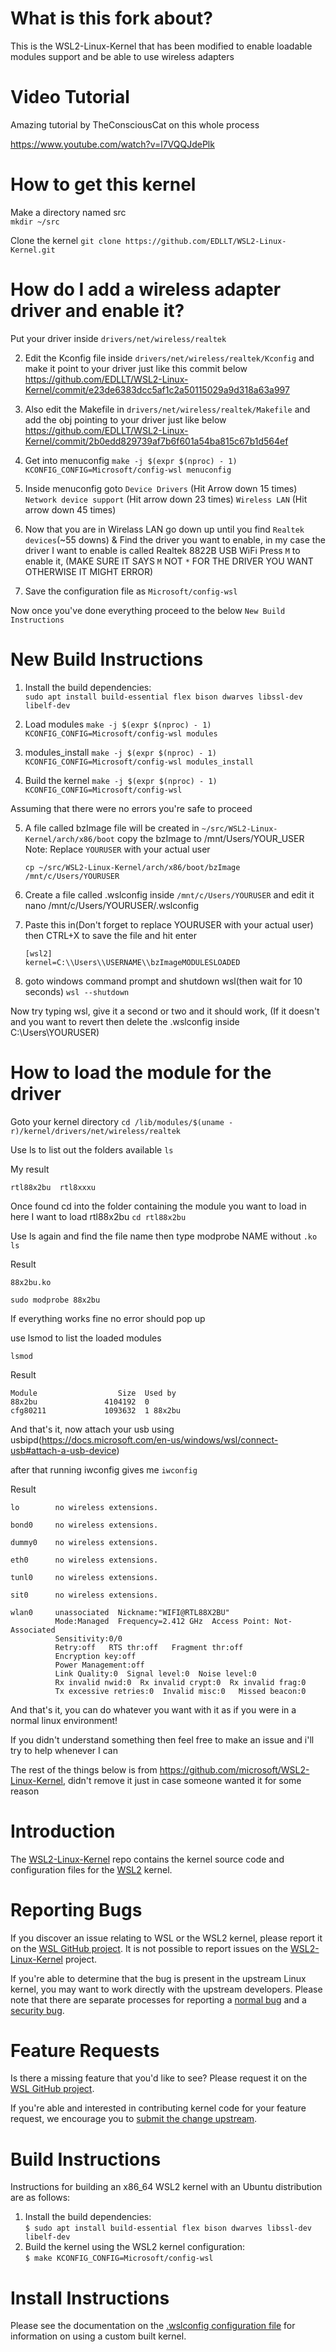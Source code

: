# What is this fork about?
This is the WSL2-Linux-Kernel that has been modified to enable loadable modules support and be able to use wireless adapters

# Video Tutorial
Amazing tutorial by TheConsciousCat on this whole process

https://www.youtube.com/watch?v=l7VQQJdePlk

# How to get this kernel

Make a directory named src  
`mkdir ~/src`

Clone the kernel
`git clone https://github.com/EDLLT/WSL2-Linux-Kernel.git`

# How do I add a wireless adapter driver and enable it?

Put your driver inside 
`drivers/net/wireless/realtek`

2. Edit the Kconfig file inside ``drivers/net/wireless/realtek/Kconfig`` and make it point to your driver just like this commit below
https://github.com/EDLLT/WSL2-Linux-Kernel/commit/e23de6383dcc5af1c2a50115029a9d318a63a997

3. Also edit the Makefile in ``drivers/net/wireless/realtek/Makefile`` and add the obj pointing to your driver just like below
https://github.com/EDLLT/WSL2-Linux-Kernel/commit/2b0edd829739af7b6f601a54ba815c67b1d564ef

4. Get into menuconfig
`make -j $(expr $(nproc) - 1) KCONFIG_CONFIG=Microsoft/config-wsl menuconfig`

5. Inside menuconfig goto
   `Device Drivers` (Hit Arrow down 15 times)
   `Network device support` (Hit arrow down 23 times)
   `Wireless LAN` (Hit arrow down 45 times)
   
6. Now that you are in Wirelass LAN go down up until you find `Realtek devices`(~55 downs)
& Find the driver you want to enable, in my case the driver I want to enable is called Realtek 8822B USB WiFi
Press `M` to enable it, (MAKE SURE IT SAYS `M` NOT `*` FOR THE DRIVER YOU WANT OTHERWISE IT MIGHT ERROR)

7. Save the configuration file as `Microsoft/config-wsl`

Now once you've done everything proceed to the below `New Build Instructions`
   
   


# New Build Instructions
1. Install the build dependencies:  
   `sudo apt install build-essential flex bison dwarves libssl-dev libelf-dev`

2. Load modules
   `make -j $(expr $(nproc) - 1) KCONFIG_CONFIG=Microsoft/config-wsl modules`

3. modules_install
   `make -j $(expr $(nproc) - 1) KCONFIG_CONFIG=Microsoft/config-wsl modules_install`

4. Build the kernel
   `make -j $(expr $(nproc) - 1) KCONFIG_CONFIG=Microsoft/config-wsl`

Assuming that there were no errors you're safe to proceed

5. A file called bzImage file will be created in `~/src/WSL2-Linux-Kernel/arch/x86/boot` copy the bzImage to /mnt/Users/YOUR_USER
   Note: Replace `YOURUSER` with your actual user

   `cp ~/src/WSL2-Linux-Kernel/arch/x86/boot/bzImage /mnt/c/Users/YOURUSER`

6. Create a file called .wslconfig inside `/mnt/c/Users/YOURUSER` and edit it
   nano /mnt/c/Users/YOURUSER/.wslconfig

7. Paste this in(Don't forget to replace YOURUSER with your actual user) then CTRL+X to save the file and hit enter
   ```
   [wsl2]
   kernel=C:\\Users\\USERNAME\\bzImageMODULESLOADED
   ```
8. goto windows command prompt and shutdown wsl(then wait for 10 seconds)
   `wsl --shutdown`

Now try typing wsl, give it a second or two and it should work, (If it doesn't and you want to revert then delete the .wslconfig inside C:\Users\YOURUSER)

# How to load the module for the driver

Goto your kernel directory
`cd /lib/modules/$(uname -r)/kernel/drivers/net/wireless/realtek`

Use ls to list out the folders available 
`ls`

My result
```
rtl88x2bu  rtl8xxxu
```

Once found cd into the folder containing the module you want to load in here I want to load rtl88x2bu
`cd rtl88x2bu`

Use ls again and find the file name then type modprobe NAME without `.ko`
`ls`

Result
```
88x2bu.ko
```

`sudo modprobe 88x2bu`

If everything works fine no error should pop up

use lsmod to list the loaded modules

`lsmod`

Result
```
Module                  Size  Used by
88x2bu               4104192  0
cfg80211             1093632  1 88x2bu
```

And that's it, now attach your usb using usbipd(https://docs.microsoft.com/en-us/windows/wsl/connect-usb#attach-a-usb-device)

after that running iwconfig gives me
`iwconfig`

Result
```
lo        no wireless extensions.

bond0     no wireless extensions.

dummy0    no wireless extensions.

eth0      no wireless extensions.

tunl0     no wireless extensions.

sit0      no wireless extensions.

wlan0     unassociated  Nickname:"WIFI@RTL88X2BU"
          Mode:Managed  Frequency=2.412 GHz  Access Point: Not-Associated
          Sensitivity:0/0
          Retry:off   RTS thr:off   Fragment thr:off
          Encryption key:off
          Power Management:off
          Link Quality:0  Signal level:0  Noise level:0
          Rx invalid nwid:0  Rx invalid crypt:0  Rx invalid frag:0
          Tx excessive retries:0  Invalid misc:0   Missed beacon:0
```

And that's it, you can do whatever you want with it as if you were in a normal linux environment!

If you didn't understand something then feel free to make an issue and i'll try to help whenever I can

The rest of the things below is from https://github.com/microsoft/WSL2-Linux-Kernel, didn't remove it just in case someone wanted it for some reason








# Introduction

The [WSL2-Linux-Kernel][wsl2-kernel] repo contains the kernel source code and
configuration files for the [WSL2][about-wsl2] kernel.

# Reporting Bugs

If you discover an issue relating to WSL or the WSL2 kernel, please report it on
the [WSL GitHub project][wsl-issue]. It is not possible to report issues on the
[WSL2-Linux-Kernel][wsl2-kernel] project.

If you're able to determine that the bug is present in the upstream Linux
kernel, you may want to work directly with the upstream developers. Please note
that there are separate processes for reporting a [normal bug][normal-bug] and
a [security bug][security-bug].

# Feature Requests

Is there a missing feature that you'd like to see? Please request it on the
[WSL GitHub project][wsl-issue].

If you're able and interested in contributing kernel code for your feature
request, we encourage you to [submit the change upstream][submit-patch].

# Build Instructions

Instructions for building an x86_64 WSL2 kernel with an Ubuntu distribution are
as follows:

1. Install the build dependencies:  
   `$ sudo apt install build-essential flex bison dwarves libssl-dev libelf-dev`
2. Build the kernel using the WSL2 kernel configuration:  
   `$ make KCONFIG_CONFIG=Microsoft/config-wsl`

# Install Instructions

Please see the documentation on the [.wslconfig configuration
file][install-inst] for information on using a custom built kernel.

[wsl2-kernel]:  https://github.com/microsoft/WSL2-Linux-Kernel
[about-wsl2]:   https://docs.microsoft.com/en-us/windows/wsl/about#what-is-wsl-2
[wsl-issue]:    https://github.com/microsoft/WSL/issues/new/choose
[normal-bug]:   https://www.kernel.org/doc/html/latest/admin-guide/bug-hunting.html#reporting-the-bug
[security-bug]: https://www.kernel.org/doc/html/latest/admin-guide/security-bugs.html
[submit-patch]: https://www.kernel.org/doc/html/latest/process/submitting-patches.html
[install-inst]: https://docs.microsoft.com/en-us/windows/wsl/wsl-config#configure-global-options-with-wslconfig
